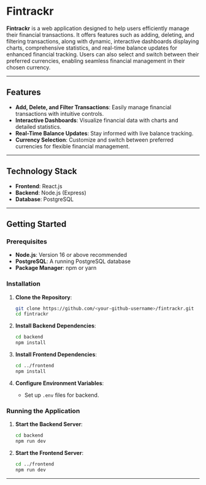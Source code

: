 

# Fintrackr

**Fintrackr** is a web application designed to help users efficiently manage their financial transactions. It offers features such as adding, deleting, and filtering transactions, along with dynamic, interactive dashboards displaying charts, comprehensive statistics, and real-time balance updates for enhanced financial tracking. Users can also select and switch between their preferred currencies, enabling seamless financial management in their chosen currency.

---

## Features

- **Add, Delete, and Filter Transactions**: Easily manage financial transactions with intuitive controls.
- **Interactive Dashboards**: Visualize financial data with charts and detailed statistics.
- **Real-Time Balance Updates**: Stay informed with live balance tracking.
- **Currency Selection**: Customize and switch between preferred currencies for flexible financial management.

---

## Technology Stack

- **Frontend**: React.js
- **Backend**: Node.js (Express)
- **Database**: PostgreSQL

---

## Getting Started

### Prerequisites

- **Node.js**: Version 16 or above recommended
- **PostgreSQL**: A running PostgreSQL database
- **Package Manager**: npm or yarn

### Installation

1. **Clone the Repository**:

   ```bash
   git clone https://github.com/<your-github-username>/fintrackr.git
   cd fintrackr
   ```

2. **Install Backend Dependencies**:

   ```bash
   cd backend
   npm install
   ```

3. **Install Frontend Dependencies**:

   ```bash
   cd ../frontend
   npm install
   ```

4. **Configure Environment Variables**:
   - Set up `.env` files for backend.

### Running the Application

1. **Start the Backend Server**:

   ```bash
   cd backend
   npm run dev
   ```

2. **Start the Frontend Server**:

   ```bash
   cd ../frontend
   npm run dev
   ```

---

